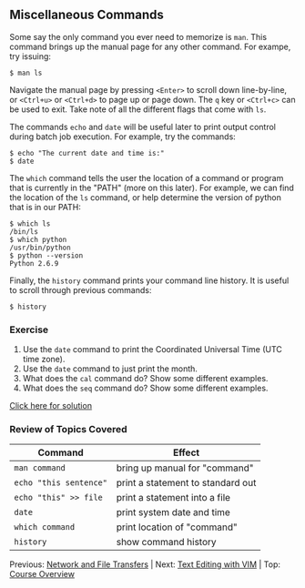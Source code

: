 ## Miscellaneous Commands

Some say the only command you ever need to memorize is `man`. This command brings up the manual page for any other command. For exampe, try issuing:

```
$ man ls
```

Navigate the manual page by pressing `<Enter>` to scroll down line-by-line, or `<Ctrl+u>` or `<Ctrl+d>` to page up or page down. The `q` key or `<Ctrl+c>` can be used to exit. Take note of all the different flags that come with `ls`.

The commands `echo` and `date` will be useful later to print output control during batch job execution. For example, try the commands:

```
$ echo "The current date and time is:"
$ date
```

The `which` command tells the user the location of a command or program that is currently in the "PATH" (more on this later). For example, we can find the location of the `ls` command, or help determine the version of python that is in our PATH:

```
$ which ls
/bin/ls
$ which python
/usr/bin/python
$ python --version
Python 2.6.9
```

Finally, the `history` command prints your command line history. It is useful to scroll through previous commands:

```
$ history
```

### Exercise

1. Use the `date` command to print the Coordinated Universal Time (UTC time zone).
2. Use the `date` command to just print the month.
3. What does the `cal` command do? Show some different examples.
4. What does the `seq` command do? Show some different examples.

[Click here for solution](intro_to_linux_07_solution.md)

### Review of Topics Covered

| Command                | Effect     |
|------------------------|------------|
| `man command`          | bring up manual for "command" |
| `echo "this sentence"` | print a statement to standard out |
| `echo "this" >> file`  | print a statement into a file |
| `date`                 | print system date and time |
| `which command`        | print location of "command" |
| `history`              | show command history |


Previous: [Network and File Transfers](intro_to_linux_06.md) | Next: [Text Editing with VIM](intro_to_linux_08.md) | Top: [Course Overview](../../index.md)

